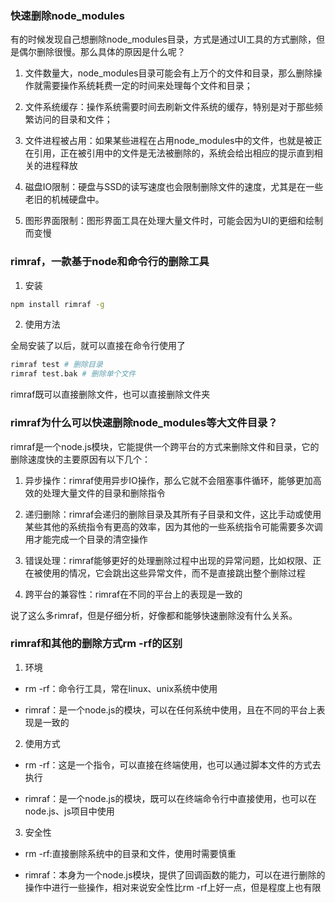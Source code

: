 ### 快速删除node_modules

有的时候发现自己想删除node_modules目录，方式是通过UI工具的方式删除，但是偶尔删除很慢。那么具体的原因是什么呢？

1. 文件数量大，node_modules目录可能会有上万个的文件和目录，那么删除操作就需要操作系统耗费一定的时间来处理每个文件和目录；

2. 文件系统缓存：操作系统需要时间去刷新文件系统的缓存，特别是对于那些频繁访问的目录和文件；

3. 文件进程被占用：如果某些进程在占用node_modules中的文件，也就是被正在引用，正在被引用中的文件是无法被删除的，系统会给出相应的提示直到相关的进程释放


4. 磁盘IO限制：硬盘与SSD的读写速度也会限制删除文件的速度，尤其是在一些老旧的机械硬盘中。

5. 图形界面限制：图形界面工具在处理大量文件时，可能会因为UI的更细和绘制而变慢

### rimraf，一款基于node和命令行的删除工具

1. 安装

```bash
npm install rimraf -g
```

2. 使用方法

全局安装了以后，就可以直接在命令行使用了

```bash
rimraf test # 删除目录
rimraf test.bak # 删除单个文件
```

rimraf既可以直接删除文件，也可以直接删除文件夹

### rimraf为什么可以快速删除node_modules等大文件目录？

rimraf是一个node.js模块，它能提供一个跨平台的方式来删除文件和目录，它的删除速度快的主要原因有以下几个：

1. 异步操作：rimraf使用异步IO操作，那么它就不会阻塞事件循环，能够更加高效的处理大量文件的目录和删除指令

2. 递归删除：rimraf会递归的删除目录及其所有子目录和文件，这比手动或使用某些其他的系统指令有更高的效率，因为其他的一些系统指令可能需要多次调用才能完成一个目录的清空操作

3. 错误处理：rimraf能够更好的处理删除过程中出现的异常问题，比如权限、正在被使用的情况，它会跳出这些异常文件，而不是直接跳出整个删除过程

4. 跨平台的兼容性：rimraf在不同的平台上的表现是一致的

说了这么多rimraf，但是仔细分析，好像都和能够快速删除没有什么关系。

### rimraf和其他的删除方式rm -rf的区别

1. 环境

- rm -rf：命令行工具，常在linux、unix系统中使用

- rimraf：是一个node.js的模块，可以在任何系统中使用，且在不同的平台上表现是一致的

2. 使用方式

- rm -rf：这是一个指令，可以直接在终端使用，也可以通过脚本文件的方式去执行

- rimraf：是一个node.js的模块，既可以在终端命令行中直接使用，也可以在node.js、js项目中使用

3. 安全性

- rm -rf:直接删除系统中的目录和文件，使用时需要慎重

- rimraf：本身为一个node.js模块，提供了回调函数的能力，可以在进行删除的操作中进行一些操作，相对来说安全性比rm -rf上好一点，但是程度上也有限

